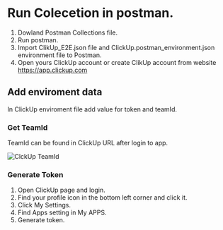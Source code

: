 # Run Colecetion in postman. 

1. Dowland Postman Collections file.
2. Run postman.
3. Import ClikUp_E2E.json file and ClickUp.postman_environment.json environment file to Postman.
4. Open yours ClickUp account or create ClikUp account from website https://app.clickup.com 

## Add enviroment data 

In ClickUp enviroment file add value for token and teamId.

### Get TeamId
TeamId can be found in ClickUp URL after login to app.

![ClckUp TeamId](https://github.com/user-attachments/assets/7a95cf90-082e-4f60-b1a8-0f7b782b7a77)

### Generate Token 

1. Open ClickUp page and login.
2. Find your profile icon in the bottom left corner and click it. 
3. Click My Settings.
4. Find Apps setting in My APPS.
5. Generate token. 
